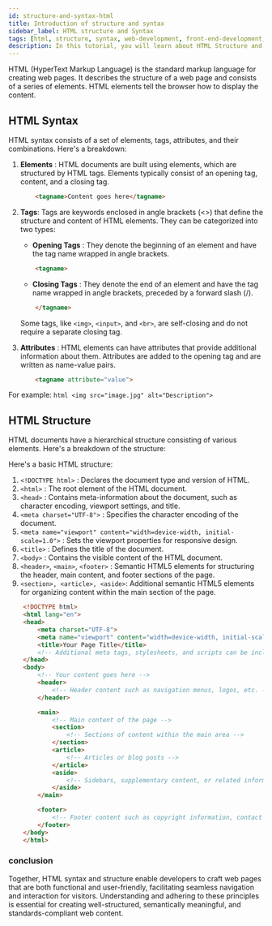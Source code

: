 ```yaml
---
id: structure-and-syntax-html
title: Introduction of structure and syntax 
sidebar_label: HTML structure and Syntax
tags: [html, structure, syntax, web-development, front-end-development, web-design]
description: In this tutorial, you will learn about HTML Structure and HTML Syntax 
---
```

HTML (HyperText Markup Language) is the standard markup language for creating web pages. It describes the structure of a web page and consists of a series of elements. HTML elements tell the browser how to display the content.

## HTML Syntax

HTML syntax consists of a set of elements, tags, attributes, and their combinations. Here's a breakdown:

1. **Elements** : HTML documents are built using elements, which are structured by HTML tags. Elements typically consist of an opening tag, content, and a closing tag.
    ```html
        <tagname>Content goes here</tagname>
    ```
2. **Tags**: Tags are keywords enclosed in angle brackets (<>) that define the structure and content of HTML elements. They can be categorized into two types:

    + **Opening Tags** : They denote the beginning of an element and have the tag name wrapped in angle brackets.
    ```html
        <tagname>
    ```
    +  **Closing Tags** : They denote the end of an element and have the tag name wrapped in angle brackets, preceded by a forward slash (/).

    ```html
        </tagname>
    ```
    Some tags, like `<img>`, `<input>`, and `<br>`, are self-closing and do not require a separate closing tag.

3. **Attributes** : HTML elements can have attributes that provide additional information about them. Attributes are added to the opening tag and are written as name-value pairs.
    ```html
        <tagname attribute="value">
    ```
For example:
    ```html
        <img src="image.jpg" alt="Description">
    ```

## HTML Structure 

HTML documents have a hierarchical structure consisting of various elements. Here's a breakdown of the structure:


Here's a basic HTML structure:

1. `<!DOCTYPE html>` : Declares the document type and version of HTML.
2. `<html>` : The root element of the HTML document.
3. `<head>` : Contains meta-information about the document, such as character encoding, viewport settings, and title.
4. `<meta charset="UTF-8">` : Specifies the character encoding of the document.
5. `<meta name="viewport" content="width=device-width, initial-scale=1.0">` : Sets the viewport properties for responsive design.
6. `<title>` : Defines the title of the document.
7. `<body>` : Contains the visible content of the HTML document.
8. `<header>`, `<main>`, `<footer>` : Semantic HTML5 elements for structuring the header, main content, and footer sections of the page.
9. `<section>, <article>, <aside>`: Additional semantic HTML5 elements for organizing content within the main section of the page.


``` html
    <!DOCTYPE html>
    <html lang="en">
    <head>
        <meta charset="UTF-8">
        <meta name="viewport" content="width=device-width, initial-scale=1.0">
        <title>Your Page Title</title>
        <!-- Additional meta tags, stylesheets, and scripts can be included here -->
    </head>
    <body>
        <!-- Your content goes here -->
        <header>
            <!-- Header content such as navigation menus, logos, etc. -->
        </header>

        <main>
            <!-- Main content of the page -->
            <section>
                <!-- Sections of content within the main area -->
            </section>
            <article>
                <!-- Articles or blog posts -->
            </article>
            <aside>
                <!-- Sidebars, supplementary content, or related information -->
            </aside>
        </main>

        <footer>
            <!-- Footer content such as copyright information, contact details, etc. -->
        </footer>
    </body>
    </html>
```

### conclusion

Together, HTML syntax and structure enable developers to craft web pages that are both functional and user-friendly, facilitating seamless navigation and interaction for visitors. Understanding and adhering to these principles is essential for creating well-structured, semantically meaningful, and standards-compliant web content.